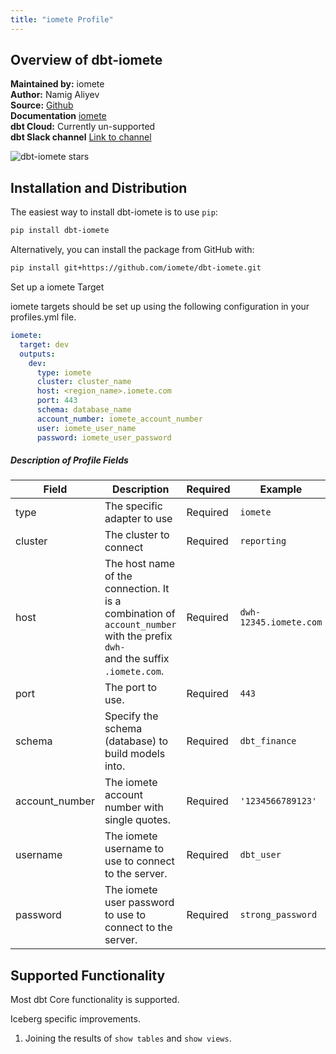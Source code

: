 ```yaml
---
title: "iomete Profile"
---
```


## Overview of dbt-iomete

**Maintained by:** iomete  
**Author:** Namig Aliyev  
**Source:** [Github](https://github.com/iomete/dbt-iomete)  
**Documentation** [iomete](https://docs.iomete.com/docs/profile-setup)  
**dbt Cloud:** Currently un-supported  
**dbt Slack channel** [Link to channel](https://getdbt.slack.com/archives/C03JFG22EP9)


![dbt-iomete stars](https://img.shields.io/github/stars/iomete/dbt-iomete?style=for-the-badge)

## Installation and Distribution

The easiest way to install dbt-iomete is to use `pip`:


```zsh
pip install dbt-iomete
```

Alternatively, you can install the package from GitHub with:

```zsh
pip install git+https://github.com/iomete/dbt-iomete.git
```

Set up a iomete Target

iomete targets should be set up using the following configuration in your profiles.yml file.

<File name='profiles.yml'>

```yaml
iomete:
  target: dev
  outputs:
    dev:
      type: iomete
      cluster: cluster_name
      host: <region_name>.iomete.com
      port: 443
      schema: database_name
      account_number: iomete_account_number
      user: iomete_user_name
      password: iomete_user_password
```

</File>

##### Description of Profile Fields

| Field    | Description                                                                                                                             | Required | Example                |
|----------|-----------------------------------------------------------------------------------------------------------------------------------------|----------|------------------------|
| type     | The specific adapter to use                                                                                                             | Required | `iomete`               |
| cluster  | The cluster to connect                                                                                                                  | Required | `reporting`            |
| host     | The host name of the connection. It is a combination of <br/>`account_number` with the prefix `dwh-` <br/>and the suffix `.iomete.com`. | Required | `dwh-12345.iomete.com` |
| port     | The port to use.                                                                                                                        | Required | `443`                  |
| schema   | Specify the schema (database) to build models into.                                                                                     | Required | `dbt_finance`          |
| account_number | The iomete account number with single quotes.                                                                                           | Required | `'1234566789123'`        |
| username | The iomete username to use to connect to the server.                                                                                    | Required | `dbt_user`             |
| password | The iomete user password to use to connect to the server.                                                                               | Required | `strong_password`      |

## Supported Functionality

Most dbt Core functionality is supported. 

Iceberg specific improvements.
1. Joining the results of `show tables` and `show views`.